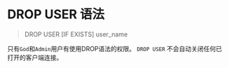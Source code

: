# DROP USER 语法

>DROP USER [IF EXISTS] user_name

只有`God`和`Admin`用户有使用DROP语法的权限。
`DROP USER` 不会自动关闭任何已打开的客户端连接。
